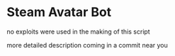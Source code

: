 # Steam Avatar Bot
no exploits were used in the making of this script

more detailed description coming in a commit near you